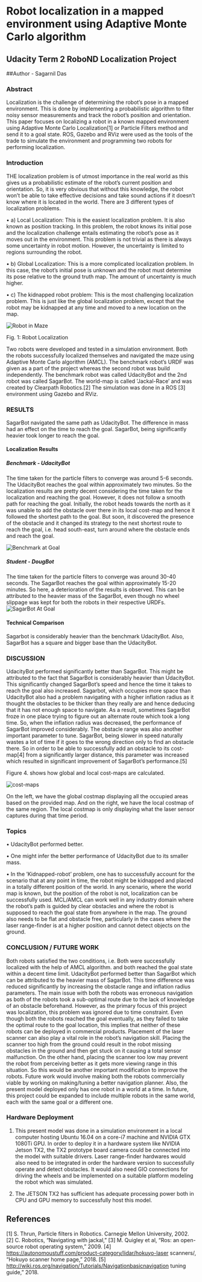 # Robot localization in a mapped environment using Adaptive Monte Carlo algorithm
## Udacity Term 2 RoboND Localization Project
##Author - Sagarnil Das

### Abstract
Localization is the challenge of determining the robot’s pose in a mapped environment. This is done by implementing a probabilistic algorithm to filter noisy sensor measurements and track the robot’s position and orientation. This paper focuses on localizing a robot in a known mapped environment using Adaptive Monte Carlo Localization[1] or Particle Filters method and send it to a goal state. ROS, Gazebo and RViz were used as the tools of the trade to simulate the environment and programming two robots for performing localization. 

### Introduction
THE localization problem is of utmost importance in the real world as this gives us a probabilistic estimate of the robot’s current position and orientation. So, it is very obvious that without this knowledge, the robot won’t be able to take effective decisions and take sound actions if it doesn’t know where it is located in the world. There are 3 different types of localization problems.

• a) Local Localization: This is the easiest localization problem. It is also known as position tracking. In this problem, the robot knows its initial pose and the localization challenge entails estimating the robot’s pose as it moves out in the environment. This problem is not trivial as there is always some uncertainty in robot motion. However, the uncertainty is limited to regions surrounding the robot.

• b) Global Localization: This is a more complicated localization problem. In this case, the robot’s initial pose is unknown and the robot must determine its pose relative to the ground truth map. The amount of uncertainty is much higher.

• c) The kidnapped robot problem: This is the most challenging localization problem. This is just like the global localization problem, except that the robot may be kidnapped at any time and moved to a new location on the map.

![Robot in Maze](images/gazebo.png "Figure 1. Robot simulation as seen in Gazebo world.")

Fig. 1: Robot Localization

Two robots were developed and tested in a simulation environment. Both the robots successfully localized themselves and navigated the maze using Adaptive Monte Carlo algorithm (AMCL). The benchmark robot’s URDF was given as a part of the project whereas the second robot was build independently. The benchmark robot was called UdacityBot and the 2nd robot was called SagarBot. The world-map is
called ’Jackal-Race’ and was created by Clearpath Robotics.[2] The simulation was done in a ROS [3] environment using Gazebo and RViz.


### RESULTS
SagarBot navigated the same path as UdacityBot. The difference in mass had an effect on the time to reach the goal. SagarBot, being significantly heavier took longer to reach the goal.

#### Localization Results

##### Benchmark - UdacityBot
The time taken for the particle filters to converge was around 5-6 seconds. The UdacityBot reaches the goal within approximately two minutes. So the localization results are pretty decent considering the time taken for the localization and reaching the goal. However, it does not follow a smooth path for reaching the goal. Initially, the robot heads towards the north as it was unable to add the obstacle over there in its local cost-map and hence it followed the shortest path to the goal. But soon, it discovered the presence of the obstacle and it changed its strategy to the next shortest route to reach
the goal, i.e. head south-east, turn around where the obstacle ends and reach the goal.

![Benchmark at Goal](images/udacity_robot_goal.png "Figure 2. Benchmark At Goal.")

##### Student - DougBot
The time taken for the particle filters to converge was around 30-40 seconds. The SagarBot reaches the goal within approximately 15-20 minutes. So here, a deterioration of the results is observed. This can be attributed to the heavier mass of the SagarBot, even though no wheel slippage was kept for both the robots in their respective URDFs.
![SagarBot At Goal](images/sagar_robot_goal.png "Figure 3. SagarBot At Goal.")

#### Technical Comparison
Sagarbot is considerably heavier than the benchmark UdacityBot. Also, SagarBot has a square and bigger base than the UdacityBot.

### DISCUSSION
UdacityBot performed significantly better than SagarBot. This might be attributed to the fact that SagarBot is considerably heavier than UdacityBot. This significantly changed SagarBot’s speed and hence the time it takes to reach the goal also increased. Sagarbot, which occupies more space than UdacityBot also had a problem navigating with a higher inflation radius as it thought the obstacles to be
thicker than they really are and hence deducing that it has not enough space to navigate. As a result, sometimes SagarBot froze in one place trying to figure out an alternate route which took a long time. So, when the inflation radius was decreased, the performance of SagarBot improved considerably. The obstacle range was also another important parameter to tune. SagarBot, being slower in speed naturally wastes a lot of time if it goes to the wrong direction only to find an obstacle there. So in order to be able to successfully add an obstacle to its cost-map[4] from a significantly larger distance, this parameter was increased which resulted in significant improvement of SagarBot’s performance.[5]

Figure 4. shows how global and local cost-maps are calculated.

![cost-maps](images/costmap.png "Figure 4. Global and Local costmaps.")

On the left, we have the global costmap displaying all the occupied areas based on the provided map. And on the right, we have the local costmap of the same region. The local costmap is only displaying what the laser sensor captures during that time period.

### Topics

• UdacityBot performed better.

• One might infer the better performance of UdacityBot due to its smaller mass.

• In the ’Kidnapped-robot’ problem, one has to successfully account for the scenario that at any point in time, the robot might be kidnapped and placed in a totally different position of the world.
In any scenario, where the world map is known, but the position of the robot is not, localization can be successfully used. MCL/AMCL can work well in any industry domain where the robot’s path is guided by clear obstacles and where the robot is supposed to reach the goal state from anywhere in the map. The ground also needs to be flat and obstacle free, particularly in the cases where the laser range-finder is at a higher position and cannot detect objects on the ground.

### CONCLUSION / FUTURE WORK
Both robots satisfied the two conditions, i.e. Both were successfully localized with the help of AMCL algorithm. and both reached the goal state within a decent time limit. UdacityBot performed better than SagarBot which can be attributed to the heavier mass of SagarBot. This time difference was reduced significantly by increasing the obstacle range and inflation radius parameters. The main issue with both the robots was erroneous navigation as both of the robots took a sub-optimal route due to the lack of knowledge of an obstacle beforehand. However, as the primary focus of this project was localization, this problem was ignored due to time constraint. Even though both the robots reached the goal eventually, as they failed to take the optimal route to the goal location, this implies that neither of these robots can be deployed in commercial products. Placement of the laser scanner can also play a vital role in the robot’s navigation skill. Placing the scanner too high from the ground could result in the robot missing obstacles in the ground and then get stuck on it causing a total sensor malfunction. On the other hand, placing the scanner too low may prevent the robot from perceiving better as it gets more viewing range in this situation. So this would be another important modification to improve the robots. Future work would involve making both the robots commercially viable by working on making/tuning a better navigation planner. Also, the present model deployed only has one robot in a world at a time. In future, this project could be expanded to include multiple robots in the same world, each with the same goal or a different one.

### Hardware Deployment

1) This present model was done in a simulation environment in a local computer hosting Ubuntu 16.04 on a core-i7 machine and NVIDIA GTX 1080Ti GPU. In order to deploy it in a hardware system like NVIDIA Jetson TX2, the TX2 prototype board camera could be connected into the model with suitable drivers. Laser range-finder hardwares would also need to be integrated in order the hardware version to successfully operate and detect obstacles. It would also need GIO connections for driving the wheels and be implemented on a suitable platform modeling the robot which was simulated.

2) The JETSON TX2 has sufficient has adequate processing power both in CPU and GPU memory to successfully host this model.

## References
[1] S. Thrun, Particle filters in Robotics. Carnegie Mellon University, 2002.
[2] C. Robotics, “Navigating with jackal,”
[3] M. Quigley et al, “Ros: an open-source robot operating system,” 2009.
[4] https://autonomoustuff.com/product-category/lidar/hokuyo-laser scanners/, “Hokuyo scanner home page,” 2018.
[5] http://wiki.ros.org/navigation/Tutorials/Navigationbasicnavigation tuning guide,” 2018.


